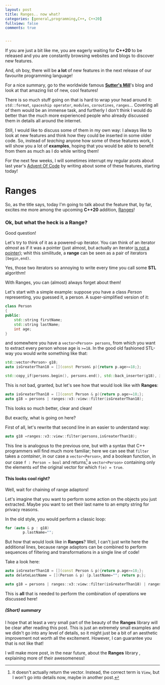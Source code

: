 ```yaml
---
layout: post
title: Ranges.. now what?
categories: [general,programming,C++, C++20]
fullview: false
comments: true


---
```


If you are just a bit like me, you are eagerly waiting for **C++20** to be released and you are constantly browsing websites and blogs to discover new features.

And, oh boy, there will be **a lot** of new features in the next release of our favourite programming language! 

For a nice summary, go to the worldwide famous **[Sutter's Mill](https://herbsutter.com/2019/07/20/trip-report-summer-iso-c-standards-meeting-cologne/)**'s blog and look at that amazing list of new, cool features! 

There is so much stuff going on that is hard to wrap your head around it: `std::format`, `spaceship operator`,  `modules`, `coroutines`, `ranges`... Covering all of them would be an immense task, and furtherly I don't think I would do better than the much more experienced people who already discussed them in details all around the internet.

Still, I would like to discuss some of them in my own way: I always like to look at new features and think how they could be inserted in some older code. So, instead of *teaching* anyone how some of these features work, I will show you a lot of **examples**, hoping that you would be able to benefit from them as much as I do while writing them!

For the next few weeks, I will sometimes interrupt my regular posts about last year's [Advent Of Code](https://bznein.github.io/general/programming/challenges/2019/07/25/I-Survived-The-Advent-Of-Code.html) by writing about some of these features, starting today!



# Ranges 

So, as the title says, today I'm going to talk about the feature that, by far, excites me more among the upcoming **C++20** addition, [Ranges](https://en.cppreference.com/w/cpp/ranges)!



### Ok, but what the heck is a Range?

Good question! 

Let's try to think of it as a powered-up iterator. You can think of an iterator *almost* as if it was a pointer (just almost, but actually an iterator [is not a pointer](https://stackoverflow.com/questions/32654108/c-stdvectoriterator-is-not-a-pointer-why)); whit this similitude, a **range** can be seen as a pair of iterators `[begin,end)`.

Yes, those two iterators so annoying to write every time you call some **STL** algorithm!

With Ranges, you can (almost) always forget about them!

Let's start with a simple example: suppose you have a class *Person* representing, you guessed it, a person. A super-simplified version of it:

```c++
class Person
{
public:
    std::string firstName;
    std::string lastName;
    int age;
}
```

and somewhere you have a `vector<Person> persons`, from which you want to extract every person whose age is `>=18`. In the good old fashioned STL-way you would write something like that:

```c++
std::vector<Person> g18; 
auto isGreaterThan18 = [](const Person& p){return p.age>=18;};

std::copy_if(persons.begin(), persons.end(), std::back_inserter(g18), isGreaterThan18});
```

This is not bad, granted, but let's see how that would look like with **Ranges**:

```c++
auto isGreaterThan18 = [](const Person & p){return p.age>=18;};
auto g18 = persons | ranges::v3::view::filter(isGreaterThan18);
```

This looks so much better, clear and clean!

But exactly, what is going on here?

First of all, let's rewrite that second line in an easier to understand way:

```c++
auto g18 =ranges::v3::view::filter(persons,isGreaterThan18);
```

This line is analogous to the previous one, but with a syntax that C++ programmers will find much more familiar; here we can see that `filter` takes a *container*, in our case a `vector<Person>`, and a boolean function, in our case `f : Person → bool` and returns[^1]  a `vector<Person>` containing only the elements `e`of the original vector for which  `f(e) = true`.

[^1]: it doesn't actually return the vector. Instead, the correct term is `View`, but I won't go into details now, maybe in another post.



#### This looks cool right?

Well, wait for chaining of range adaptors!

Let's imagine that you want to perform some action on the objects you just extracted. Maybe you want to set their last name to an empty string for privacy reasons.

In the old style, you would  perform a classic loop:

```c++
for (auto & p : g18)
        p.lastName="";
```

But how that would look like in **Ranges**? Well, I can't just write here the additional lines, because range adaptors can be combined to perform sequences of filtering and transformations in a single line of code!

Take a look here:

```c++
auto isGreaterThan18 = [](const Person & p){return p.age>=18;};
auto deleteLastName = [](Person & p) {p.lastName=""; return p;};

auto g18 = persons | ranges::v3::view::filter(isGreaterThan18) | ranges::v3::view::transform(deleteLastName);
```

This is **all** that is needed to perform the combination of operations we discussed here! 

##### (Short) summary

I hope that at least a very small part of the beauty of the **Ranges** library will be clear after reading this post. This is just an extremely small examples and we didn't go into any level of details, so it might just be a bit of an aesthetic improvement not worth all the excitement. However, I can guarantee you that is not like that!

I will make more post, in the near future, about the **Ranges** library , explaining more of their awesomeness! 
